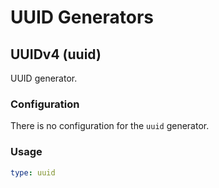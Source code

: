 # UUID Generators

## UUIDv4 (uuid)

UUID generator.

### Configuration

There is no configuration for the `uuid` generator.

### Usage

```yaml
type: uuid
```
